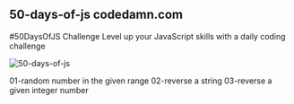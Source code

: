 ## 50-days-of-js codedamn.com

#50DaysOfJS Challenge Level up your JavaScript skills with a daily coding challenge

![50-days-of-js](https://codedamn.com/assets/images/50daysofjs/50daysofJS-og.png)

01-random number in the given range
02-reverse a string
03-reverse a given integer number
